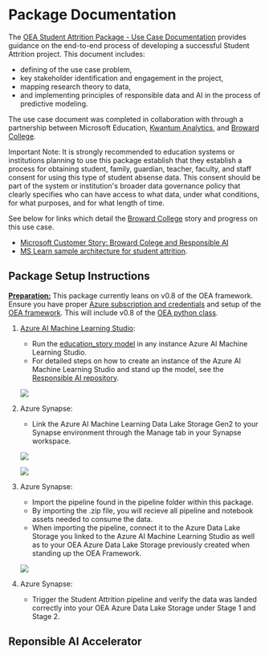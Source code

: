 # Package Documentation

The [OEA Student Attrition Package - Use Case Documentation](https://github.com/microsoft/OpenEduAnalytics/blob/ca35c80060a4653a873ff83ce4ff4cc3081aeb62/packages/package_catalog/Student_Attrition/docs/OEA_Student_Attrition_Use_Case.pdf) provides guidance on the end-to-end process of developing a successful Student Attrition project. This document includes:

* defining of the use case problem,
* key stakeholder identification and engagement in the project,
* mapping research theory to data,
* and implementing principles of responsible data and AI in the process of predictive modeling. 

The use case document was completed in collaboration with through a partnership between Microsoft Education, [Kwantum Analytics](https://www.kwantumedu.com/), and [Broward College](broward.edu).

Important Note: It is strongly recommended to education systems or institutions planning to use this package establish that they establish a process for obtaining student, family, guardian, teacher, faculty, and staff consent for using this type of student absense data. This consent should be part of the system or institution's broader data governance policy that clearly specifies who can have access to what data, under what conditions, for what purposes, and for what length of time.

See below for links which detail the  [Broward College](https://www.broward.edu/) story and progress on this use case.

* [Microsoft Customer Story: Broward Colege and Responsible AI](https://customers.microsoft.com/en-us/story/1540738819088108006-broward-college-higher-education-azure)
*  [MS Learn sample architecture for student attrition](https://learn.microsoft.com/en-us/azure/architecture/example-scenario/ai/student-attrition-prediction).

## Package Setup Instructions

<ins><strong>Preparation:</ins></strong> This package currently leans on v0.8 of the OEA framework. Ensure you have proper [Azure subscription and credentials](https://github.com/microsoft/OpenEduAnalytics/tree/main/framework) and setup of the [OEA framework](https://github.com/microsoft/OpenEduAnalytics/tree/main/framework#setup-of-framework-assets). This will include v0.8 of the [OEA python class](https://github.com/microsoft/OpenEduAnalytics/blob/main/framework/synapse/notebook/OEA_py.ipynb).

1. [Azure AI Machine Learning Studio](https://azure.microsoft.com/en-us/products/machine-learning): 

   - Run the [education_story model](https://github.com/microsoft/ResponsibleAIAccelerator) in any instance Azure AI Machine Learning Studio. 
   - For detailed steps on how to create an instance of the Azure AI Machine Learning Studio and stand up the model, see the [Responsible AI repository](https://github.com/microsoft/ResponsibleAIAccelerator#getting-started).

   ![](https://github.com/microsoft/OpenEduAnalytics/blob/main/packages/package_catalog/Student_Attrition/docs/images/Azure_MachineLearning.png/)

2. Azure Synapse: 
   - Link the Azure AI Machine Learning Data Lake Storage Gen2 to your Synapse environment through the Manage tab in your Synapse workspace. 
  
   ![](https://github.com/microsoft/OpenEduAnalytics/blob/main/packages/package_catalog/Student_Attrition/docs/images/Azure_LinkedServices.png/)

   ![](https://github.com/microsoft/OpenEduAnalytics/blob/main/packages/package_catalog/Student_Attrition/docs/images/Azure_LinkedStorage.png/)

3. Azure Synapse:
   - Import the pipeline found in the pipeline folder within this package.
   - By importing the .zip file, you will recieve all pipeline and notebook assets needed to consume the data.
   - When importing the pipeline, connect it to the Azure Data Lake Storage you linked to the Azure AI Machine Learning Studio as well as to your OEA Azure Data Lake Storage previously created when standing up the OEA Framework.
  
   ![](https://github.com/microsoft/OpenEduAnalytics/blob/main/packages/package_catalog/Student_Attrition/docs/images/Azure_PipelineParameters.png/)

4. Azure Synapse:
   - Trigger the Student Attrition pipeline and verify the data was landed correctly into your OEA Azure Data Lake Storage under Stage 1 and Stage 2.

## Reponsible AI Accelerator
